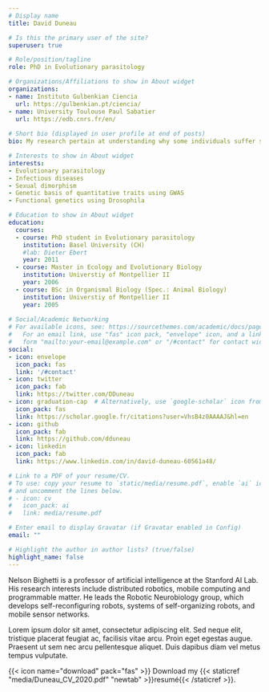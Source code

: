 ```yaml
---
# Display name
title: David Duneau

# Is this the primary user of the site?
superuser: true

# Role/position/tagline
role: PhD in Evolutionary parasitology

# Organizations/Affiliations to show in About widget
organizations:
- name: Instituto Gulbenkian Ciencia 
  url: https://gulbenkian.pt/ciencia/ 
- name: University Toulouse Paul Sabatier
  url: https://edb.cnrs.fr/en/
  
# Short bio (displayed in user profile at end of posts)
bio: My research pertain at understanding why some individuals suffer strongly from a given challenge, generally diseases, and other do not.

# Interests to show in About widget
interests:
- Evolutionary parasitology
- Infectious diseases
- Sexual dimorphism
- Genetic basis of quantitative traits using GWAS
- Functional genetics using Drosophila

# Education to show in About widget
education:
  courses:
  - course: PhD student in Evolutionary parasitology
    institution: Basel University (CH)
    #lab: Dieter Ebert
    year: 2011
  - course: Master in Ecology and Evolutionary Biology
    institution: Universtiy of Montpellier II
    year: 2006
  - course: BSc in Organismal Biology (Spec.: Animal Biology)
    institution: Universtiy of Montpellier II
    year: 2005
    
# Social/Academic Networking
# For available icons, see: https://sourcethemes.com/academic/docs/page-builder/#icons
#   For an email link, use "fas" icon pack, "envelope" icon, and a link in the
#   form "mailto:your-email@example.com" or "/#contact" for contact widget.
social:
- icon: envelope
  icon_pack: fas
  link: '/#contact'
- icon: twitter
  icon_pack: fab
  link: https://twitter.com/DDuneau
- icon: graduation-cap  # Alternatively, use `google-scholar` icon from `ai` icon pack
  icon_pack: fas
  link: https://scholar.google.fr/citations?user=VhsB4z0AAAAJ&hl=en
- icon: github
  icon_pack: fab
  link: https://github.com/dduneau
- icon: linkedin
  icon_pack: fab
  link: https://www.linkedin.com/in/david-duneau-60561a48/

# Link to a PDF of your resume/CV.
# To use: copy your resume to `static/media/resume.pdf`, enable `ai` icons in `params.toml`, 
# and uncomment the lines below.
# - icon: cv
#   icon_pack: ai
#   link: media/resume.pdf

# Enter email to display Gravatar (if Gravatar enabled in Config)
email: ""

# Highlight the author in author lists? (true/false)
highlight_name: false
---
```


Nelson Bighetti is a professor of artificial intelligence at the Stanford AI Lab. His research interests include distributed robotics, mobile computing and programmable matter. He leads the Robotic Neurobiology group, which develops self-reconfiguring robots, systems of self-organizing robots, and mobile sensor networks.

Lorem ipsum dolor sit amet, consectetur adipiscing elit. Sed neque elit, tristique placerat feugiat ac, facilisis vitae arcu. Proin eget egestas augue. Praesent ut sem nec arcu pellentesque aliquet. Duis dapibus diam vel metus tempus vulputate.

{{< icon name="download" pack="fas" >}} Download my {{< staticref "media/Duneau_CV_2020.pdf" "newtab" >}}resumé{{< /staticref >}}.
